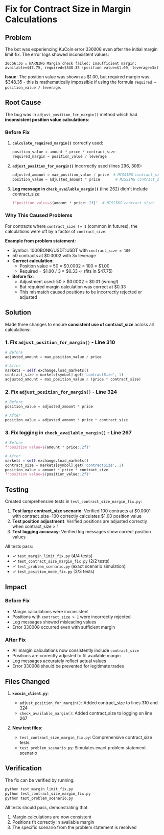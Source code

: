 # Fix for Contract Size in Margin Calculations

## Problem

The bot was experiencing KuCoin error 330008 even after the initial margin limit fix. The error logs showed inconsistent values:

```
20:56:36 ⚠️ WARNING Margin check failed: Insufficient margin: available=$47.75, required=$348.35 (position value=$1.00, leverage=3x)
```

**Issue**: The position value was shown as $1.00, but required margin was $348.35 - this is mathematically impossible if using the formula `required = position_value / leverage`.

## Root Cause

The bug was in `adjust_position_for_margin()` method which had **inconsistent position value calculations**:

### Before Fix

1. **`calculate_required_margin()`** correctly used:
   ```python
   position_value = amount * price * contract_size
   required_margin = position_value / leverage
   ```

2. **`adjust_position_for_margin()`** incorrectly used (lines 296, 309):
   ```python
   adjusted_amount = max_position_value / price  # MISSING contract_size!
   position_value = adjusted_amount * price       # MISSING contract_size!
   ```

3. **Log message in `check_available_margin()`** (line 262) didn't include contract_size:
   ```python
   f"position value=${amount * price:.2f}"  # MISSING contract_size!
   ```

### Why This Caused Problems

For contracts where `contract_size != 1` (common in futures), the calculations were off by a factor of `contract_size`:

**Example from problem statement:**
- Symbol: 1000BONK/USDT:USDT with `contract_size = 100`
- 50 contracts at $0.0002 with 3x leverage
- **Correct calculation**: 
  - Position value = 50 × $0.0002 × 100 = $1.00
  - Required = $1.00 / 3 = $0.33 ✓ (fits in $47.75)
- **Before fix**:
  - Adjustment used: 50 × $0.0002 = $0.01 (wrong!)
  - But required margin calculation was correct at $0.33
  - This mismatch caused positions to be incorrectly rejected or adjusted

## Solution

Made three changes to ensure **consistent use of contract_size** across all calculations:

### 1. Fix `adjust_position_for_margin()` - Line 310

```python
# Before
adjusted_amount = max_position_value / price

# After  
markets = self.exchange.load_markets()
contract_size = markets[symbol].get('contractSize', 1)
adjusted_amount = max_position_value / (price * contract_size)
```

### 2. Fix `adjust_position_for_margin()` - Line 324

```python
# Before
position_value = adjusted_amount * price

# After
position_value = adjusted_amount * price * contract_size
```

### 3. Fix logging in `check_available_margin()` - Line 267

```python
# Before
f"position value=${amount * price:.2f}"

# After
markets = self.exchange.load_markets()
contract_size = markets[symbol].get('contractSize', 1)
position_value = amount * price * contract_size
f"position value=${position_value:.2f}"
```

## Testing

Created comprehensive tests in `test_contract_size_margin_fix.py`:

1. **Test large contract_size scenario**: Verified 100 contracts at $0.0001 with contract_size=100 correctly calculates $1.00 position value
2. **Test position adjustment**: Verified positions are adjusted correctly when contract_size > 1
3. **Test logging accuracy**: Verified log messages show correct position values

All tests pass:
- ✓ `test_margin_limit_fix.py` (4/4 tests)
- ✓ `test_contract_size_margin_fix.py` (2/2 tests)
- ✓ `test_problem_scenario.py` (exact scenario simulation)
- ✓ `test_position_mode_fix.py` (3/3 tests)

## Impact

### Before Fix
- Margin calculations were inconsistent
- Positions with `contract_size > 1` were incorrectly rejected
- Log messages showed misleading values
- Error 330008 occurred even with sufficient margin

### After Fix
- All margin calculations now consistently include `contract_size`
- Positions are correctly adjusted to fit available margin
- Log messages accurately reflect actual values
- Error 330008 should be prevented for legitimate trades

## Files Changed

1. **`kucoin_client.py`**:
   - `adjust_position_for_margin()`: Added contract_size to lines 310 and 324
   - `check_available_margin()`: Added contract_size to logging on line 267

2. **New test files**:
   - `test_contract_size_margin_fix.py`: Comprehensive contract_size tests
   - `test_problem_scenario.py`: Simulates exact problem statement scenario

## Verification

The fix can be verified by running:
```bash
python test_margin_limit_fix.py
python test_contract_size_margin_fix.py  
python test_problem_scenario.py
```

All tests should pass, demonstrating that:
1. Margin calculations are now consistent
2. Positions fit correctly in available margin
3. The specific scenario from the problem statement is resolved
